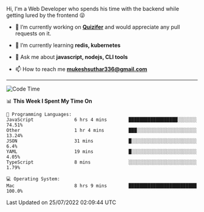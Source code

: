 Hi, I'm a Web Developer who spends his time with the backend while getting lured by the frontend 😜

- 🔭 I’m currently working on **[Quizifer](https://github.com/SutharMukesh/Quizifer/)** and would appreciate any pull requests on it.

- 🌱 I’m currently learning **redis, kubernetes**

- 💬 Ask me about **javascript, nodejs, CLI tools**

- 📫 How to reach me **mukeshsuthar336@gmail.com**

---
<!--START_SECTION:waka-->
![Code Time](http://img.shields.io/badge/Code%20Time-0%20secs-blue)

📊 **This Week I Spent My Time On** 

```text
💬 Programming Languages: 
JavaScript               6 hrs 4 mins        ██████████████████░░░░░░░   74.51% 
Other                    1 hr 4 mins         ███░░░░░░░░░░░░░░░░░░░░░░   13.24% 
JSON                     31 mins             █░░░░░░░░░░░░░░░░░░░░░░░░   6.4% 
YAML                     19 mins             █░░░░░░░░░░░░░░░░░░░░░░░░   4.05% 
TypeScript               8 mins              ░░░░░░░░░░░░░░░░░░░░░░░░░   1.79%

💻 Operating System: 
Mac                      8 hrs 9 mins        █████████████████████████   100.0%

```


 Last Updated on 25/07/2022 02:09:44 UTC
<!--END_SECTION:waka-->
